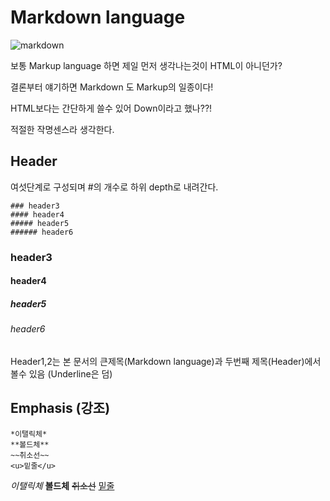 # Markdown language 
![markdown](https://github.com/th2code/repo01/assets/134608494/d97b4ab1-7964-44d2-8cd2-edf711c085c9)

보통 Markup language 하면 제일 먼저 생각나는것이 HTML이 아니던가?

결론부터 얘기하면 Markdown 도 Markup의 일종이다!

HTML보다는 간단하게 쓸수 있어 Down이라고 했나??! 

적절한 작명센스라 생각한다.


## Header
여섯단계로 구성되며 #의 개수로 하위 depth로 내려간다.
```
### header3
#### header4
##### header5
###### header6
```

### header3
#### header4
##### header5
###### header6


Header1,2는 본 문서의 큰제목(Markdown language)과 두번째 제목(Header)에서 볼수 있음 (Underline은 덤)


## Emphasis (강조)
```
*이탤릭체*
**볼드체**
~~취소선~~
<u>밑줄</u>
```

*이탤릭체*
**볼드체**
~~취소선~~
<u>밑줄</u>


